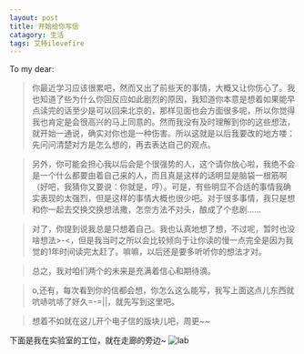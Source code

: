 ```yaml
---
layout: post
title: 开始给你写信
catagory: 生活
tags: 艾特ilovefire
---
```

To my dear:

>你最近学习应该很累吧，然而又出了前些天的事情，大概又让你伤心了。我也知道了些为什么你回反应如此剧烈的原因，我知道你本意是想着如果能早点读完的话至少是可以回来北京的，那样见面也会方面很多呢，所以你觉得我也肯定是会很高兴的马上同意的。然而我没有及时理解到你的这些想法，就开始一通说，确实对你也是一种伤害。所以这就是以后我要改的地方喽：先问问清楚对方是怎么想的，再去表达自己的观点。

>另外，你可能会担心我以后会是个很强势的人，这个请你放心啦，我绝不会是一个什么都要由着自己来的人，而且真是这样的话明显是脑袋一根筋啊（好吧，我猜你又要说：你就是，哼）。可是，有些明显不合适的事情我确实表现的太强烈，但是这样的事情大概也很少吧。对于很多事情，我只是想和你一起去交换交换想法撒，怎奈方法不对头，酿成了个悲剧......

>对了，你提到说我总是只想着自己。我也认真地想了想，不过呢，暂时也没啥想法>-<，但是我当时之所以会比较倾向于让你读的慢一点完全是因为我觉的1年时间读完太赶了。嘛嘛，以后还是要多听听你的想法才对。

>总之，我对咱们两个的未来是充满着信心和期待滴。

>o,还有，每次看到你的信都会想，你怎么这么能写，我写上面这点儿东西就吭哧吭哧了好久=-=||，就先写到这里吧。

>想着不如就在这儿开个电子信的版块儿吧，周更~~

下面是我在实验室的工位，就在走廊的旁边~
![lab](/public/img/lab.JPG)
